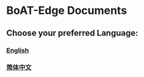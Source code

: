 # BoAT-Edge Documents

## **Choose your preferred Language:**
### [English](/en-us/README.md)
### [简体中文](/zh-cn/README.md)

